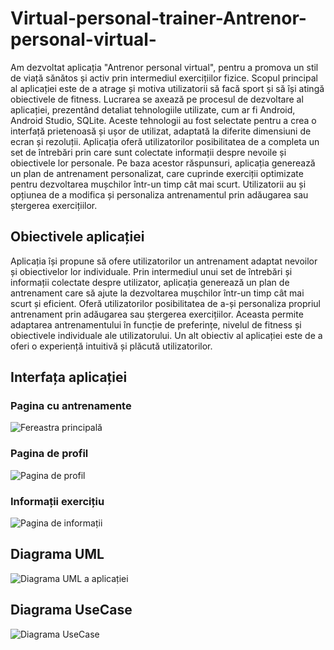 # Virtual-personal-trainer-Antrenor-personal-virtual-

Am dezvoltat aplicația "Antrenor personal virtual", pentru a promova un stil de viață sănătos și activ prin intermediul exercițiilor fizice. Scopul principal al aplicației este de a atrage și motiva utilizatorii să facă sport și să își atingă obiectivele de fitness.
Lucrarea se axează pe procesul de dezvoltare al aplicației, prezentând detaliat tehnologiile utilizate, cum ar fi Android, Android Studio, SQLite. Aceste tehnologii au fost selectate pentru a crea o interfață prietenoasă și ușor de utilizat, adaptată la diferite dimensiuni de ecran și rezoluții.
Aplicația oferă utilizatorilor posibilitatea de a completa un set de întrebări prin care sunt colectate informații despre nevoile și obiectivele lor personale. Pe baza acestor răspunsuri, aplicația generează un plan de antrenament personalizat, care cuprinde exerciții optimizate pentru dezvoltarea mușchilor într-un timp cât mai scurt. Utilizatorii au și opțiunea de a modifica și personaliza antrenamentul prin adăugarea sau ștergerea exercițiilor.

## Obiectivele aplicației
Aplicația își propune să ofere utilizatorilor un antrenament adaptat nevoilor și obiectivelor lor individuale. Prin intermediul unui set de întrebări și informații colectate despre utilizator, aplicația generează un plan de antrenament care să ajute la dezvoltarea mușchilor într-un timp cât mai scurt și eficient. Oferă utilizatorilor posibilitatea de a-și personaliza propriul antrenament prin adăugarea sau ștergerea exercițiilor. Aceasta permite adaptarea antrenamentului în funcție de preferințe, nivelul de fitness și obiectivele individuale ale utilizatorului.
Un alt obiectiv al aplicației este de a oferi o experiență intuitivă și plăcută utilizatorilor. 

## Interfața aplicației

### Pagina cu antrenamente
![Fereastra principală](poze/MainAct.png)

### Pagina de profil
![Pagina de profil](poze/ProfileAct.png)

### Informații exercițiu
![Pagina de informații](poze/ExercisesAct.png)

## Diagrama UML
![Diagrama UML a aplicației](poze/ClassDiagram.jpg)

## Diagrama UseCase
![Diagrama UseCase](poze/UseCase.png)
